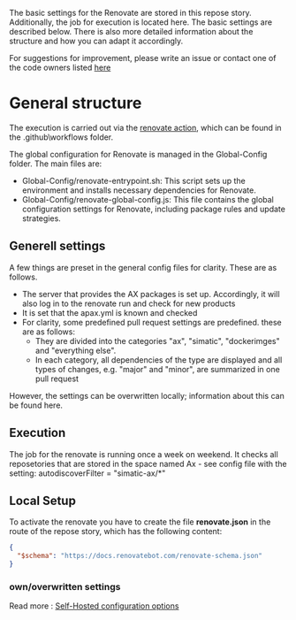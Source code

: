 The basic settings for the Renovate are stored in this repose story. Additionally, the job for execution is located here. 
The basic settings are described below. There is also more detailed information about the structure and how you can adapt it accordingly.

For suggestions for improvement, please write an issue or contact one of the code owners listed [here](https://github.com/simatic-ax/renovate-config/blob/main/CODEOWNERS)

# General structure

The execution is carried out via the [renovate action](https://github.com/simatic-ax/renovate-config/blob/chore/set_up_renovate/.github/workflows/renovate.yml), which can be found in the .github\workflows folder.

The global configuration for Renovate is managed in the Global-Config folder. The main files are:

- Global-Config/renovate-entrypoint.sh: This script sets up the environment and installs necessary dependencies for Renovate.
- Global-Config/renovate-global-config.js: This file contains the global configuration settings for Renovate, including package rules and update strategies.

## Generell settings

A few things are preset in the general config files for clarity. These are as follows. 

- The server that provides the AX packages is set up. Accordingly, it will also log in to the renovate run and check for new products
- It is set that the apax.yml is known and checked
- For clarity, some predefined pull request settings are predefined. these are as follows:
	- They are divided into the categories "ax", "simatic", "dockerimges" and "everything else".
	- In each category, all dependencies of the type are displayed and all types of changes, e.g. "major" and "minor", are summarized in one pull request

However, the settings can be overwritten locally; information about this can be found here.



## Execution

The job for the renovate is running once a week on weekend. 
It checks all reposetories that are stored in the space named Ax - see config file with the setting: autodiscoverFilter = "simatic-ax/*"

## Local Setup

To activate the renovate you have to create the file **renovate.json** in the route of the repose story, which has the following content:

```json
{
  "$schema": "https://docs.renovatebot.com/renovate-schema.json"
}
```







### own/overwritten settings


Read more : [Self-Hosted configuration options](https://docs.renovatebot.com/self-hosted-configuration/)